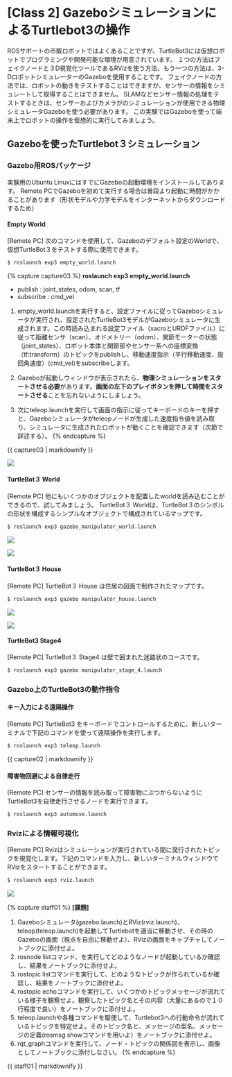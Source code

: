 # [Class 2] GazeboシミュレーションによるTurtlebot3の操作

ROSサポートの市販ロボットではよくあることですが、TurtleBot3には仮想ロボットでプログラミングや開発可能な環境が用意されています。
１つの方法はフェイクノードと３D視覚化ツールであるRVizを使う方法、もう一つの方法は、3-DロボットシミュレーターのGazeboを使用することです。 
フェイクノードの方法では、ロボットの動きをテストすることはできますが、センサーの情報をシミュレートして取得することはできません。
SLAMなどセンサー情報の処理をテストするときは、センサーおよびカメラがのシミュレーションが使用できる物理シミュレータGazeboを使う必要があります。
この実験ではGazeboを使って端末上でロボットの操作を仮想的に実行してみましょう。


## Gazeboを使ったTurtlebot３シミュレーション 

### Gazebo用ROSパッケージ 

実験用のUbuntu LinuxにはすでにGazeboの起動環境をインストールしてあります。
Remote PCでGazeboを初めて実行する場合は普段より起動に時間がかかることがあります（形状モデルや力学モデルをインターネットからダウンロードするため）

#### Empty World
[Remote PC] 次のコマンドを使用して、Gazeboのデフォルト設定のWorldで、仮想TurtleBot３をテストする際に使用できます。 

```bash
$ roslaunch exp3 empty_world.launch
```

{% capture capture03 %}
**roslaunch exp3 empty_world.launch**
- publish : joint_states, odom, scan, tf
- subscribe : cmd_vel

1. empty_world.launchを実行すると、設定ファイルに従ってGazeboシミュレータが実行され、設定されたTurtleBot3モデルがGazeboシミュレータに生成されます。この時読み込まれる設定ファイル（xacroとURDFファイル）に従って距離センサ（scan）、オドメトリー（odom）、関節モーターの状態（joint_states）、ロボット本体と関節部やセンサー系への座標変換（tf:transform）のトピックをpublishし、移動速度指示（平行移動速度、旋回角速度）(cmd_vel)をsubscribeします。

2. Gazeboが起動しウィンドウが表示されたら、**物理シミュレーションをスタートさせる必要**があります。**画面の左下のプレイボタンを押して時間をスタートさせる**ことを忘れないようにしましょう。
3. 次にteleop.launchを実行して画面の指示に従ってキーボードのキーを押すと、Gazeboシミュレータがteleopノードが生成した速度指令値を読み取り、シミュレータに生成されたロボットが動くことを確認できます（次節で詳述する）。
{% endcapture %}
<div class="notice--success">{{ capture03 | markdownify }}</div>


![](http://emanual.robotis.com/assets/images/platform/turtlebot3/simulation/turtlebot3_empty_world.png)

#### TurtleBot３ World 
[Remote PC] 他にもいくつかのオブジェクトを配置したworldを読み込むことができるので、試してみましょう。
TurtleBot３ Worldは、TurtleBot３のシンボルの形状を構成するシンプルなオブジェクトで構成されているマップです。
 
```bash
$ roslaunch exp3 gazebo_manipulator_world.launch
```
![](http://emanual.robotis.com/assets/images/platform/turtlebot3/simulation/turtlebot3_world_bugger.png)

![](http://emanual.robotis.com/assets/images/platform/turtlebot3/simulation/turtlebot3_world_waffle.png)

#### TurtleBot３ House 
[Remote PC] TurtleBot３ House は住居の図面で制作されたマップです。

```bash
$ roslaunch exp3 gazebo manipulator_house.launch
```

![](http://emanual.robotis.com/assets/images/platform/turtlebot3/simulation/turtlebot3_house.png)

![](http://emanual.robotis.com/assets/images/platform/turtlebot3/simulation/turtlebot3_house1.png)

#### TurtleBot3 Stage4
[Remote PC] TurtleBot３ Stage4 は壁で囲まれた迷路状のコースです。

```bash
$ roslaunch exp3 gazebo manipulator_stage_4.launch
```



### Gazebo上のTurtleBot3の動作指令

#### キー入力による遠隔操作 
[Remote PC] TurtleBot3 をキーボードでコントロールするために、新しいターミナルで下記のコマンドを使って遠隔操作を実行します。 
```bash
$ roslaunch exp3 teleop.launch
```
<div class="notice--success">{{ capture02 | markdownify }}</div>


#### 障害物回避による自律走行 
[Remote PC] センサーの情報を読み取って障害物にぶつからないようにTurtleBot3を自律走行させるノードを実行できます。
```bash
$ roslaunch exp3 automove.launch
```

### Rvizによる情報可視化
[Remote PC] Rvizはシミュレーションが実行されている間に発行されたトピックを視覚化します。下記のコマンドを入力し、新しいターミナルウィンドウでRVizをスタートすることができます。 
```bash
$ roslaunch exp3 rviz.launch
```
![](http://emanual.robotis.com/assets/images/platform/turtlebot3/simulation/turtlebot3_gazebo_rviz.png)

{% capture staff01 %}
**[課題]**
1. Gazeboシミュレータ(gazebo.launch)とRViz(rviz.launch)、teleop(teleop.launch)を起動してTurtlebotを適当に移動させ、その時のGazeboの画面（視点を自由に移動せよ）、RVizの画面をキャプチャしてノートブックに添付せよ。
2. rosnode listコマンド、を実行してどのようなノードが起動しているか確認し、結果をノートブックに添付せよ。
3. rostopic listコマンドを実行して、どのようなトピックが作られているか確認し、結果をノートブックに添付せよ。
4. rostopic echoコマンドを実行して、いくつかのトピックメッセージが流れている様子を観察せよ。観察したトピック名とその内容（大量にあるので１０行程度で良い）をノートブックに添付せよ。
5. teleop.launchや各種コマンドを駆使して、Turtlebot3への行動命令が流れているトピックを特定せよ。そのトピック名と、メッセージの型名、メッセージの定義(rosmsg showコマンドを用いよ）をノートブックに添付せよ。
5. rqt_graphコマンドを実行して、ノード・トピックの関係図を表示し、画像としてノートブックに添付しなさい。
{% endcapture %}
<div class="notice--danger">{{ staff01 | markdownify }}</div>

